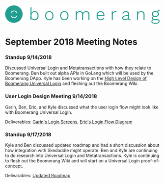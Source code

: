 ![alt text](https://github.com/BoomerangProject/boomerang-wiki/blob/master/images/logo.png "Boomerang Logo")
# September 2018 Meeting Notes

### Standup 9/14/2018
Discussed Universal Login and Metatransactions with how they relate to Boomerang. Ben built out alpha APIs in GoLang which will be used by the Boomerang DApp. Kyle has been working on the [High Level Design of Boomerang Universal Login](https://github.com/BoomerangProject/boomerang-wiki/blob/master/architecture/UniversalLogin.md) and fleshing out the Boomerang Wiki.

### User Login Design Meeting 9/14/2018
Garin, Ben, Eric, and Kyle discussed what the user login flow might look like with Boomerang Universal Login.

Deliverables: [Garin's Login Screens](https://github.com/BoomerangProject/boomerang-wiki/blob/master/architecture/documents/Boomerang_web_signup-login_flow.pdf), [Eric's Login Flow Diagram](https://github.com/BoomerangProject/boomerang-wiki/blob/master/architecture/imgs/BoomerangSignInFlows.png)


### Standup 9/17/2018
Kyle and Ben discussed updated roadmap and had a short discussion about how integration with Skedaddle might operate. Ben and Kyle are continuing to do research into Universal Login and Metatransactions. Kyle is continuing to flesh out the Boomerang Wiki and will start on a Universal Login proof-of-concept. 

Delivarables: [Updated Roadmap](TBD)
